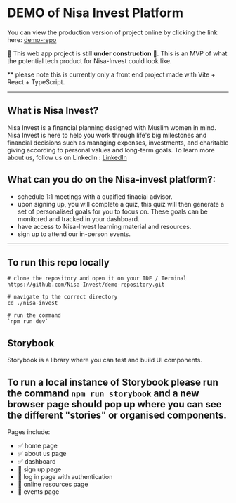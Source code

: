 # DEMO of Nisa Invest Platform

You can view the production version of project online by clicking the link here: [demo-repo](https://demo-repository-qjhich7uy-nisa-invest.vercel.app/)

🚧 This web app project is still **under construction** 🚧. This is an MVP of what the potential tech product for Nisa-Invest could look like.

** please note this is currently only a front end project made with Vite + React + TypeScript. 


---
## What is Nisa Invest?
Nisa Invest is a financial planning designed with Muslim women in mind. Nisa Invest is here to help you work through life's big milestones and financial decisions such as managing expenses, investments, and charitable giving according to personal values and long-term goals. To learn more about us, follow us on LinkedIn : [LinkedIn](https://www.linkedin.com/company/nisainvest/posts/?feedView=all)

 
## What can you do on the Nisa-invest platform?: 
- schedule 1:1 meetings with a quaified finacial advisor.
- upon signing up, you will complete a quiz, this quiz will then generate a set of personalised goals for you to focus on. These goals can be monitored and tracked in your dashboard.
- have access to Nisa-Invest learning material and resources.
- sign up to attend our in-person events. 

---
## To run this repo locally 

 ```
# clone the repository and open it on your IDE / Terminal
 https://github.com/Nisa-Invest/demo-repository.git

# navigate tp the correct directory
 cd ./nisa-invest

# run the command
 `npm run dev`

 ```
## Storybook
Storybook is a library where you can test and build UI components. 

To run a local instance of Storybook please run the command `npm run storybook` and a new browser page should pop up where you can see the different "stories" or organised components. 
---


Pages include:
- ✅ home page
- ✅ about us page
- ✅ dashboard
- 🚧 sign up page 
- 🚧 log in page with authentication
- 🚧 online resources page
- 🚧 events page
  
